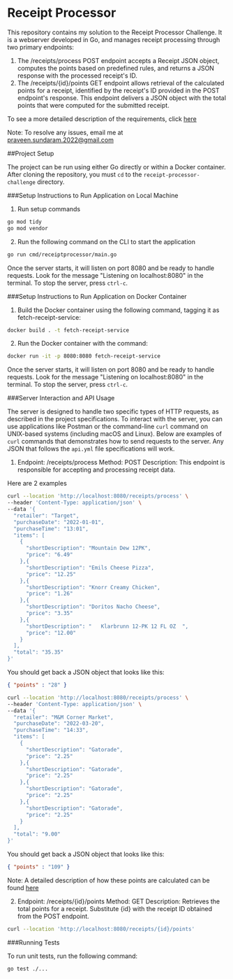 # Receipt Processor

This repository contains my solution to the Receipt Processor Challenge. It is a webserver developed in Go, and manages receipt processing through two primary endpoints:

1. The /receipts/process POST endpoint accepts a Receipt JSON object, computes the points based on predefined rules, and returns a JSON response with the processed receipt's ID.
2. The /receipts/{id}/points GET endpoint allows retrieval of the calculated points for a receipt, identified by the receipt's ID provided in the POST endpoint's response. This endpoint delivers a JSON object with the total points that were computed for the submitted receipt.

To see a more detailed description of the requirements, click [here](https://github.com/fetch-rewards/receipt-processor-challenge "Receipt Processor Challenge Requirements")

Note: To resolve any issues, email me at praveen.sundaram.2022@gmail.com

##Project Setup

The project can be run using either Go directly or within a Docker container. After cloning the repository, you must `cd` to the `receipt-processor-challenge` directory. 


###Setup Instructions to Run Application on Local Machine

1. Run setup commands

```bash
go mod tidy
go mod vendor
```

2. Run the following command on the CLI to start the application

```bash
go run cmd/receiptprocessor/main.go
```

Once the server starts, it will listen on port 8080 and be ready to handle requests. Look for the message "Listening on localhost:8080" in the terminal. To stop the server, press `ctrl-c`.

###Setup Instructions to Run Application on Docker Container

1. Build the Docker container using the following command, tagging it as fetch-receipt-service:

```bash
docker build . -t fetch-receipt-service
```

2.  Run the Docker container with the command:
```bash
docker run -it -p 8080:8080 fetch-receipt-service
```
Once the server starts, it will listen on port 8080 and be ready to handle requests. Look for the message "Listening on localhost:8080" in the terminal. To stop the server, press `ctrl-c`.

###Server Interaction and API Usage

The server is designed to handle two specific types of HTTP requests, as described in the project specifications. To interact with the server, you can use applications like Postman or the command-line `curl` command on UNIX-based systems (including macOS and Linux). Below are examples of `curl` commands that demonstrates how to send requests to the server.  Any JSON that follows the `api.yml` file specifications will work.

1. Endpoint: /receipts/process
   Method: POST
   Description: This endpoint is responsible for accepting and processing receipt data.

Here are 2 examples

```bash
curl --location 'http://localhost:8080/receipts/process' \
--header 'Content-Type: application/json' \
--data '{
  "retailer": "Target",
  "purchaseDate": "2022-01-01",
  "purchaseTime": "13:01",
  "items": [
    {
      "shortDescription": "Mountain Dew 12PK",
      "price": "6.49"
    },{
      "shortDescription": "Emils Cheese Pizza",
      "price": "12.25"
    },{
      "shortDescription": "Knorr Creamy Chicken",
      "price": "1.26"
    },{
      "shortDescription": "Doritos Nacho Cheese",
      "price": "3.35"
    },{
      "shortDescription": "   Klarbrunn 12-PK 12 FL OZ  ",
      "price": "12.00"
    }
  ],
  "total": "35.35"
}'
```

You should get back a JSON object that looks like this:

```json
{ "points" : "28" }
```

```bash
curl --location 'http://localhost:8080/receipts/process' \
--header 'Content-Type: application/json' \
--data '{
  "retailer": "M&M Corner Market",
  "purchaseDate": "2022-03-20",
  "purchaseTime": "14:33",
  "items": [
    {
      "shortDescription": "Gatorade",
      "price": "2.25"
    },{
      "shortDescription": "Gatorade",
      "price": "2.25"
    },{
      "shortDescription": "Gatorade",
      "price": "2.25"
    },{
      "shortDescription": "Gatorade",
      "price": "2.25"
    }
  ],
  "total": "9.00"
}'
```

You should get back a JSON object that looks like this:

```json
{ "points" : "109" }
```

Note: A detailed description of how these points are calculated can be found [here](https://github.com/fetch-rewards/receipt-processor-challenge#rules)

2. Endpoint: /receipts/{id}/points
   Method: GET
   Description: Retrieves the total points for a receipt. Substitute {id} with the receipt ID obtained from the POST endpoint.

```bash
curl --location 'http://localhost:8080/receipts/{id}/points'
```

###Running Tests

To run unit tests, run the following command:

```bash
go test ./...
```

